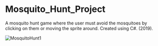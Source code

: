# Mosquito_Hunt_Project
A mosquito hunt game where the user must avoid the mosquitoes by clicking on them or moving the sprite around. Created using C#. (2019).

![MosquitoHunt1](https://user-images.githubusercontent.com/61467608/103034206-616ac280-4532-11eb-85e7-d12d336f4a5f.gif)
